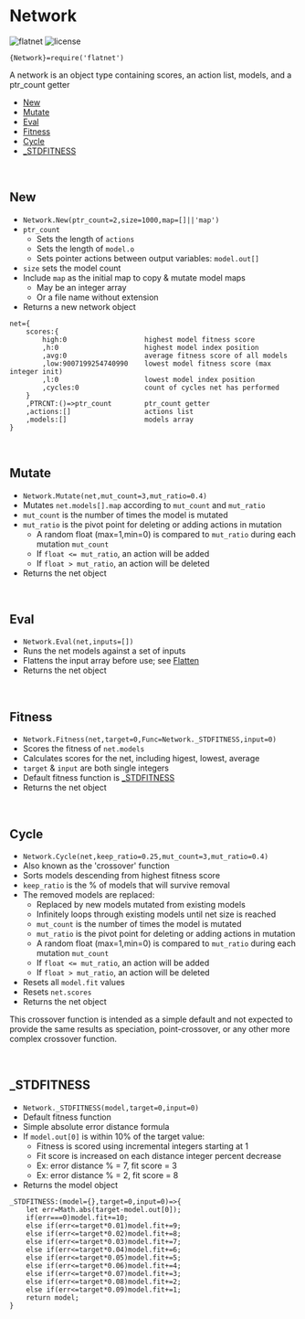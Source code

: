 <!--
——————————————————————————————————————————————————————————————————
Copyright [2022] [Robert Medeiros]

Licensed under the Apache License, Version 2.0 (the "License");
you may not use this file except in compliance with the License.
You may obtain a copy of the License at

    http://www.apache.org/licenses/LICENSE-2.0

Unless required by applicable law or agreed to in writing, software
distributed under the License is distributed on an "AS IS" BASIS,
WITHOUT WARRANTIES OR CONDITIONS OF ANY KIND, either express or implied.
See the License for the specific language governing permissions and
limitations under the License.
——————————————————————————————————————————————————————————————————
SDG.JN
-->

# Network

![flatnet](https://img.shields.io/badge/flatnet-v2.1.4-orange)
![license](https://img.shields.io/npm/l/flatnet)

`{Network}=require('flatnet')`

A network is an object type containing scores, an action list, models, and a ptr_count getter

- [New](#new)
- [Mutate](#mutate)
- [Eval](#eval)
- [Fitness](#fitness)
- [Cycle](#cycle)
- [_STDFITNESS](#_stdfitness)

<br/>

## New

- `Network.New(ptr_count=2,size=1000,map=[]||'map')`
- `ptr_count`
	- Sets the length of `actions`
	- Sets the length of `model.o`
	- Sets pointer actions between output variables: `model.out[]`
- `size` sets the model count
- Include `map` as the initial map to copy & mutate model maps
	- May be an integer array
	- Or a file name without extension
- Returns a new network object

```
net={
	scores:{
		high:0                 	 highest model fitness score
		,h:0				   	 highest model index position
		,avg:0				   	 average fitness score of all models
		,low:9007199254740990  	 lowest model fitness score (max integer init)
		,l:0				   	 lowest model index position
		,cycles:0			   	 count of cycles net has performed
	}
	,PTRCNT:()=>ptr_count	   	 ptr_count getter
	,actions:[]					 actions list
	,models:[]				   	 models array
}
```

</br>

## Mutate

- `Network.Mutate(net,mut_count=3,mut_ratio=0.4)`
- Mutates `net.models[].map` according to `mut_count` and `mut_ratio`
- `mut_count` is the number of times the model is mutated
- `mut_ratio` is the pivot point for deleting or adding actions in mutation
	- A random float (max=1,min=0) is compared to `mut_ratio` during each mutation `mut_count`
	- If `float <= mut_ratio`, an action will be added
	- If `float > mut_ratio`, an action will be deleted
- Returns the net object

</br>

## Eval

- `Network.Eval(net,inputs=[])`
- Runs the net models against a set of inputs
- Flattens the input array before use; see [Flatten](../ext/README.md#flatten)
- Returns the net object

</br>

## Fitness

- `Network.Fitness(net,target=0,Func=Network._STDFITNESS,input=0)`
- Scores the fitness of `net.models`
- Calculates scores for the net, including higest, lowest, average
- `target` & `input` are both single integers
- Default fitness function is [_STDFITNESS](#_stdfitness)
- Returns the net object

</br>

## Cycle

- `Network.Cycle(net,keep_ratio=0.25,mut_count=3,mut_ratio=0.4)`
- Also known as the 'crossover' function
- Sorts models descending from highest fitness score
- `keep_ratio` is the % of models that will survive removal
- The removed models are replaced:
	- Replaced by new models mutated from existing models
	- Infinitely loops through existing models until net size is reached
	- `mut_count` is the number of times the model is mutated
	- `mut_ratio` is the pivot point for deleting or adding actions in mutation
	- A random float (max=1,min=0) is compared to `mut_ratio` during each mutation `mut_count`
	- If `float <= mut_ratio`, an action will be added
	- If `float > mut_ratio`, an action will be deleted
- Resets all `model.fit` values
- Resets `net.scores`
- Returns the net object

This crossover function is intended as a simple default and not expected to provide the same results as speciation, point-crossover, or any other more complex crossover function.

</br>

## _STDFITNESS

- `Network._STDFITNESS(model,target=0,input=0)`
- Default fitness function
- Simple absolute error distance formula
- If `model.out[0]` is within 10% of the target value:
	- Fitness is scored using incremental integers starting at 1
	- Fit score is increased on each distance integer percent decrease
	- Ex: error distance % = 7, fit score = 3
	- Ex: error distance % = 2, fit score = 8
- Returns the model object

```
_STDFITNESS:(model={},target=0,input=0)=>{
	let err=Math.abs(target-model.out[0]);
	if(err===0)model.fit+=10;
	else if(err<=target*0.01)model.fit+=9;
	else if(err<=target*0.02)model.fit+=8;
	else if(err<=target*0.03)model.fit+=7;
	else if(err<=target*0.04)model.fit+=6;
	else if(err<=target*0.05)model.fit+=5;
	else if(err<=target*0.06)model.fit+=4;
	else if(err<=target*0.07)model.fit+=3;
	else if(err<=target*0.08)model.fit+=2;
	else if(err<=target*0.09)model.fit+=1;
	return model;
}
```